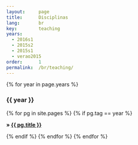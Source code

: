 ```yaml
---
layout:     page
title:      Disciplinas
lang:       br
key:        teaching
years:
  - 2016s1
  - 2015s2
  - 2015s1
  - verao2015
order:      1
permalink:  /br/teaching/
---
```

<p>
{% for year in page.years %}
<h3 class="small-title dark-back-metal"> {{ year }} </h3>
{% for pg in site.pages %}
  {% if pg.tag == year %}
  <p class="excerpt">
  <strong> &raquo;
    <a href="{{ pg.url | prepend: site.baseurl }}">
    {{ pg.title }}</a> <br>
  </strong>
  </p>
  {% endif %}
{% endfor %}
{% endfor %}
</p>
